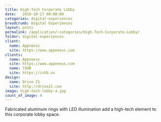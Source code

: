 ```yaml
---
title: High-Tech Corporate Lobby
date:   2016-10-17 00:00:00
categories: digital-experiences
breadcrumb: Digital Experiences
layout: posts
permalink: /application/:categories/High-Tech-Corporate-Lobby/
folder: digital-experiences
client:
  name: Appnexus
  site: https://www.appnexus.com
clients:
  name: Appnexus
  site: https://www.appnexus.com
  name: ISHB
  site: https://ishb.us
design: 
  name: Drive 21
  site: http://drive21.com 
image: high-tech-lobby-4.jpg
count_of_image: 4
---
```

<div class="col-xs-12 col-sm-12 col-md-12 col-lg-12">
  <div class="fotorama application-item__slider" data-nav="thumbs" data-thumbheight="109" border-width="3" data-maxheight="500">
    <a {{ href | img : "fotorama/high-tech-lobby-4.jpg" }}></a>
    <a {{ href | img : "fotorama/high-tech-lobby-1.jpg" }}></a>
    <a {{ href | img : "fotorama/high-tech-lobby-2.jpg" }}></a>
    <a {{ href | img : "fotorama/high-tech-lobby-3.jpg" }}></a>

  </div>
  <div class="visible-xs application-item__icon-slider">
      <i class="icon-swipe"></i>
    </div>
<p class="application-item__content application-item__content--bottom">
    Fabricated aluminum rings with LED illumination add a high-tech element to this corporate lobby space.
  </p>
</div>
